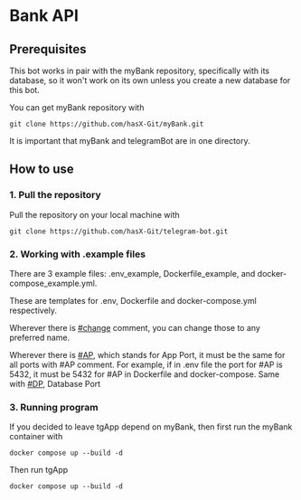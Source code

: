 # Bank API

## Prerequisites
This bot works in pair with the myBank repository, specifically with its database, so it won't work on its own unless you create a new database for this bot.

You can get myBank repository with

    git clone https://github.com/hasX-Git/myBank.git

It is important that myBank and telegramBot are in one directory.

## How to use
### 1. Pull the repository
Pull the repository on your local machine with

    git clone https://github.com/hasX-Git/telegram-bot.git

### 2. Working with .example files
There are 3 example files: .env_example, Dockerfile_example, and docker-compose_example.yml.

These are templates for .env, Dockerfile and docker-compose.yml respectively.

Wherever there is <ins>#change</ins> comment, you can change those to any preferred name.

Wherever there is <ins>#AP</ins>, which stands for App Port, it must be the same for all ports with #AP comment. For example, if in .env file the port for #AP is 5432, it must be 5432 for #AP in Dockerfile and docker-compose. Same with <ins>#DP</ins>, Database Port

### 3. Running program

If you decided to leave tgApp depend on myBank, then first run the myBank container with

    docker compose up --build -d

Then run tgApp

    docker compose up --build -d